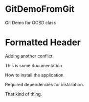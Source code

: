 # GitDemoFromGit
Git Demo for OOSD class

# Formatted Header
Adding another conflict.

This is some documentation.

How to install the application.

Required dependencies for installation.

That kind of thing.

